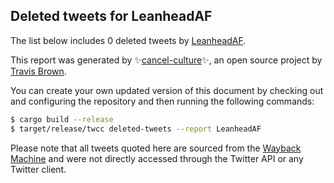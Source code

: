 ## Deleted tweets for LeanheadAF

The list below includes 0 deleted tweets by
[LeanheadAF](https://twitter.com/LeanheadAF).



This report was generated by ✨[cancel-culture](https://github.com/travisbrown/cancel-culture)✨,
an open source project by [Travis Brown](https://twitter.com/travisbrown).

You can create your own updated version of this document by checking out and configuring the
repository and then running the following commands:

```bash
$ cargo build --release
$ target/release/twcc deleted-tweets --report LeanheadAF
```

Please note that all tweets quoted here are sourced from the
[Wayback Machine](https://web.archive.org) and were not directly accessed through the Twitter API or
any Twitter client.

